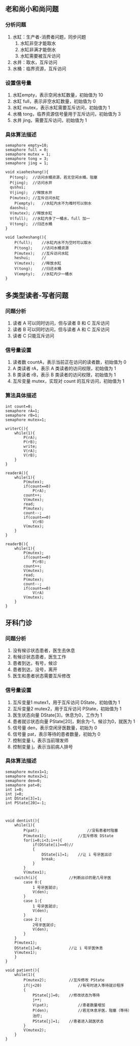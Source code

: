 ## 老和尚小和尚问题

### 分析问题

1. 水缸：生产者-消费者问题，同步问题
   1. 水缸非空才能取水
   2. 水缸非满才能倒水
   3. 水缸需要被互斥访问
2. 水井：取水，互斥访问
3. 水桶：临界资源，互斥访问

### 设置信号量

1. 水缸empty，表示空闲水缸数量，初始值为 10
2. 水缸 full，表示非空水缸数量，初始值为 0
3. 水缸 mutex，表示水缸需要互斥访问，初始值为 1
4. 水桶 tong，临界资源信号量用于互斥访问，初始值为 3
5. 水井 jing，需要互斥访问，初始值为 1

### 具体算法描述

```pseudocode
semaphore empty=10;
semaphore full = 0;
semaphore mutex = 1;
semaphore tong = 3;
semaphore jing = 1;

void xiaoheshang(){
  P(tong);	//访问水桶资源，若无空闲水桶，阻塞
  P(jing);	//访问水井
  qushui;
  V(jing);	//释放水井
  P(mutex);	//互斥访问水缸
 	P(empty);	//水缸内水不为难时可以倒水
  daoshui;
  V(mutex);	//释放水缸
  V(full);	//水缸内多了一桶水，full 加一
  V(tong);	//归还水桶
}

void laoheshang(){
	P(full);	//水缸内水不为空时可以取水
	P(tong);	//访问水桶资源
	P(mutex);	//互斥访问水缸
	heshui;		//
	V(mutex);	//释放水缸
	V(tong);	//归还水桶
	V(empty);	//水缸内少一桶水
}
```



## 多类型读者-写者问题

### 问题分析

1. 读者 A 可以同时访问，但与读者 B 和 C 互斥访问
2. 读者 B 可以同时访问，但与读者 A 和 C 互斥访问
3. 读者 C 只能互斥访问

### 信号量设置

1. 读者数 countA，表示当前正在访问的读者数，初始值为 0
2. A 类读者 rA，表示 A 类读者的访问权限，初始值为 1
3. B 类读者 rB，表示 B 类读者的访问权限，初始值为 1
4. 互斥变量 mutex，实现对 count 的互斥访问，初始值为 1

### 算法具体描述

```pseudocode
int count=0;
semaphore rA=1;
semaphore rB=1;
semaphore mutex=1;

writerC(){
	while(1){
		P(rA);
		P(rB);
		write;
		V(rA);
		V(rB);
	}
}

readerA(){
	while(1){
		P(mutex);
		if(count==0)
			P(rA);			
		count++;
		V(mutex);
		read;
		P(mutex);
		count--;
		if(count==0)
			V(rB)
		V(mutex);
	}
}

readerB(){
	while(1){
		P(mutex);
		if(count==0)
			P(rB);			
		count++;
		V(mutex);
		read;
		P(mutex);
		count--;
		if(count==0)
			V(rA)
		V(mutex);
	}
}
```



## 牙科门诊

### 问题分析

1. 没有候诊状态患者，医生去休息
2. 有候诊状态患者，医生工作
3. 患者到达，有号，候诊
4. 患者到达，没号，离开
5. 医生和患者状态需要互斥修改

### 信号量设置

1. 互斥变量1 mutex1，用于互斥访问 DState，初始值为 1
2. 互斥变量2 mutex2，用于互斥访问 PState，初始值为 1
3. 医生状态向量 DState[3]，休息为0，工作为 1
4. 患者就诊状态向量 PState[20]，剩余为-1，候诊为0，就医为 1
5. 信号量 den，表示空闲牙医数量，初始为 0
6. 信号量 pat，表示等待的患者数量，初始为 0
7. 控制变量 i，表示当前理发师
8. 控制变量 j，表示当前病人排号



### 具体算法描述

```pseudocode
semaphore mutex1=1;
semaphore mutex2=1;
semaphore den=0;
semaphore pat=0;
int i=0;
int j=0;
int DState[3]=1;
int PState[20]=-1;



void dentist(){
	while(1){
		P(pat);						//没有患者时阻塞
		P(mutex1);				//互斥修改 DState
		for(i=0;i<3;i++){
			if(DState[i]==0)//
			{
				DState[i]=1;	//让 i 号牙医出诊
				break;				
			}
		}
		V(mutex1);				
    switch(i){				//判断出诊的是几号牙医
    	case 0:{
    		1 号牙医就诊;
    		V(den);
    	}
    	case 1:{
    		1 号牙医就诊;
    		V(den);
    	}
    	case 2:{
    		2号牙医就诊;
    		V(den);
    	}
    }
    P(mutex1);
    DState[i]=0;			//让 i 号牙医休息
    V(mutex1);
	}
}

void patient(){
	while(1){
		P(mutex2);			//互斥修改 PState
		if(j<20)				//有号时进入等待就诊程序
		{
			PState[j]=0;	//修改状态为等待
			j++;	
			V(pat);				//患者数量增加
			P(den);				//若无休息牙医，阻塞（等待）
			治疗;
			PState[j]=1;	//患者进入就医状态
		}
		V(mutex2);
	}
}
```

